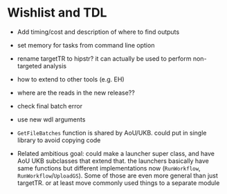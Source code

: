 # Wishlist and TDL

* Add timing/cost and description of where to find outputs
* set memory for tasks from command line option
* rename targetTR to hipstr? it can actually be used to perform non-targeted analysis
* how to extend to other tools (e.g. EH)

* where are the reads in the new release??
* check final batch error
* use new wdl arguments
* `GetFileBatches` function is shared by AoU/UKB. could put in single library to avoid copying code
* Related ambitious goal: could make a launcher super class, and have AoU UKB subclasses that extend that. the launchers basically have same functions but different implementations now (`RunWorkflow`, `RunWorkflow`/`UploadGS`). Some of those are even more general than just targetTR. or at least move commonly used things to a separate module
